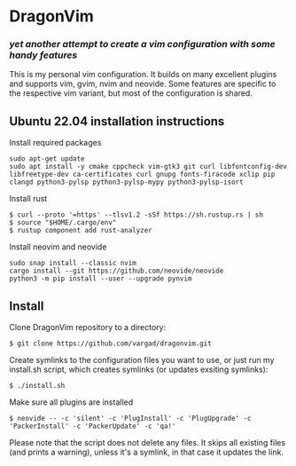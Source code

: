 # DragonVim 
### _yet another attempt to create a vim configuration with some handy features_

This is my personal vim configuration. It builds on many excellent plugins and
supports vim, gvim, nvim and neovide. Some features are specific to the
respective vim variant, but most of the configuration is shared.


## Ubuntu 22.04 installation instructions

Install required packages

    sudo apt-get update
    sudo apt install -y cmake cppcheck vim-gtk3 git curl libfontconfig-dev libfreetype-dev ca-certificates curl gnupg fonts-firacode xclip pip clangd python3-pylsp python3-pylsp-mypy python3-pylsp-isort

Install rust

    $ curl --proto '=https' --tlsv1.2 -sSf https://sh.rustup.rs | sh
    $ source "$HOME/.cargo/env"
    $ rustup component add rust-analyzer

Install neovim and neovide

    sudo snap install --classic nvim
    cargo install --git https://github.com/neovide/neovide
    python3 -m pip install --user --upgrade pynvim


## Install

Clone DragonVim repository to a directory:

    $ git clone https://github.com/vargad/dragonvim.git

Create symlinks to the configuration files you want to use, or just run my
install.sh script, which creates symlinks (or updates exsiting symlinks):

    $ ./install.sh

Make sure all plugins are installed

    $ neovide -- -c 'silent' -c 'PlugInstall' -c 'PlugUpgrade' -c 'PackerInstall' -c 'PackerUpdate' -c 'qa!'

Please note that the script does not delete any files. It skips all existing
files (and prints a warning), unless it's a symlink, in that case it updates
the link.
